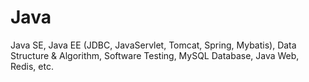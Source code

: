 # Java
Java SE, Java EE (JDBC, JavaServlet, Tomcat, Spring, Mybatis), Data Structure &amp; Algorithm, Software Testing, MySQL Database, Java Web, Redis, etc.
